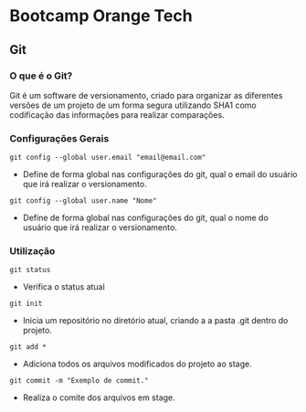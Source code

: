 # Bootcamp Orange Tech

## Git

### O que é o Git?

Git é um software de versionamento, criado para organizar as diferentes versões de um projeto de um forma segura utilizando SHA1 como codificação das informações para realizar comparações.

### Configurações Gerais

``git config --global user.email "email@email.com"``
- Define de forma global nas configurações do git, qual o email do usuário que irá realizar o versionamento.

``git config --global user.name "Nome"``
- Define de forma global nas configurações do git, qual o nome do usuário que irá realizar o versionamento.

### Utilização


``git status``
- Verifica o status atual 

``git init``
- Inicia um repositório no diretório atual, criando a a pasta .git dentro do projeto.

``git add *``
- Adiciona todos os arquivos modificados do projeto ao stage.

``git commit -m "Exemplo de commit."``
- Realiza o comite dos arquivos em stage.
